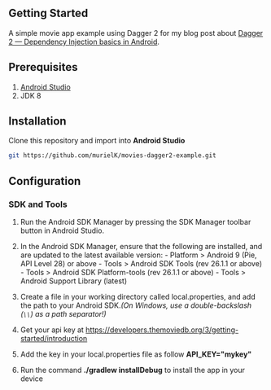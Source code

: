
## Getting Started
A simple movie app example using Dagger 2 for my blog post about [Dagger 2 — Dependency Injection basics in Android].

## Prerequisites

1. [Android Studio]
2. JDK 8

## Installation
Clone this repository and import into **Android Studio**

```bash
git https://github.com/murielK/movies-dagger2-example.git
```
## Configuration

### SDK and Tools

1. Run the Android SDK Manager by pressing the SDK Manager toolbar button
   in Android Studio.

2. In the Android SDK Manager, ensure that the following are installed,
   and are updated to the latest available version:
       - Platform > Android 9 (Pie, API Level 28) or above
       - Tools > Android SDK Tools (rev 26.1.1 or above)
       - Tools > Android SDK Platform-tools (rev 26.1.1 or above)
       - Tools > Android Support Library (latest)

3. Create a file in your working directory called local.properties,
   and add the path to your Android SDK._(On Windows, use a double-backslash (`\\`) as a path separator!)_

4. Get your api key at https://developers.themoviedb.org/3/getting-started/introduction

5. Add the key in your local.properties file as follow **API_KEY="mykey"**  

6. Run the command **./gradlew installDebug** to install the app in your device
   


[Android Studio]:http://developer.android.com/sdk/installing/studio.html
[How to set up signature keys]:https://bitbucket.org/ag04/android-how-to-sign-apk/src/master/
[Dagger 2 — Dependency Injection basics in Android]:https://medium.com/agency04/dagger-2-dependency-injection-basics-in-android-be229d99a0a
